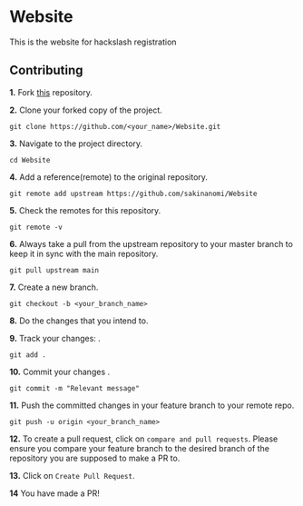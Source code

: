 # Website
This is the website for hackslash registration

## Contributing

**1.**  Fork [this](https://github.com/sakinanomi/Website.git) repository.

**2.**  Clone your forked copy of the project.

```
git clone https://github.com/<your_name>/Website.git
```

**3.** Navigate to the project directory.

```
cd Website
```

**4.** Add a reference(remote) to the original repository.

```
git remote add upstream https://github.com/sakinanomi/Website
```

**5.** Check the remotes for this repository.
```
git remote -v
```

**6.** Always take a pull from the upstream repository to your master branch to keep it in sync with the main repository.

```
git pull upstream main
```

**7.** Create a new branch.

```
git checkout -b <your_branch_name>
```

**8.** Do the changes that you intend to.


**9.** Track your changes: .

```
git add . 
```

**10.** Commit your changes .

```
git commit -m "Relevant message"
```

**11.** Push the committed changes in your feature branch to your remote repo.
```
git push -u origin <your_branch_name>
```

**12.** To create a pull request, click on `compare and pull requests`. Please ensure you compare your feature branch to the desired branch of the repository you are supposed to make a PR to.


**13.** Click on `Create Pull Request`.


**14** You have made a PR! 

